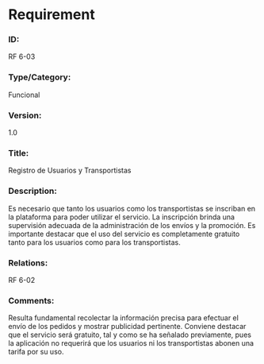 # Requirement

### ID:

RF 6-03

### Type/Category:

Funcional

### Version:

1.0

### Title:

Registro de Usuarios y Transportistas

### Description:

Es necesario que tanto los usuarios como los transportistas se inscriban en la plataforma para poder utilizar el servicio. La inscripción brinda una supervisión adecuada de la administración de los envíos y la promoción. Es importante destacar que el uso del servicio es completamente gratuito tanto para los usuarios como para los transportistas.

### Relations:

RF 6-02

### Comments:

Resulta fundamental recolectar la información precisa para efectuar el envío de los pedidos y mostrar publicidad pertinente. Conviene destacar que el servicio será gratuito, tal y como se ha señalado previamente, pues la aplicación no requerirá que los usuarios ni los transportistas abonen una tarifa por su uso.
